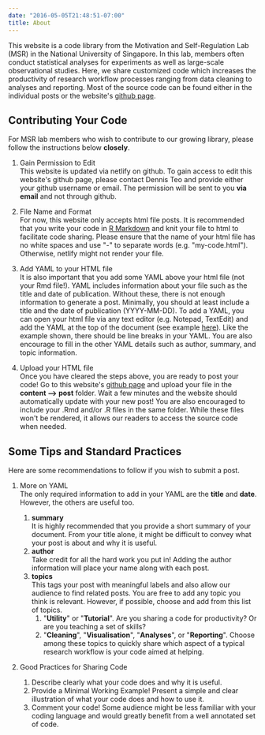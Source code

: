 ```yaml
---
date: "2016-05-05T21:48:51-07:00"
title: About
---
```


This website is a code library from the Motivation and Self-Regulation Lab (MSR) in the National University of Singapore. In this lab, members often conduct statistical analyses for experiments as well as large-scale observational studies. Here, we share customized code which increases the productivity of research workflow processes ranging from data cleaning to analyses and reporting. Most of the source code can be found either in the individual posts or the website's [github page](https://github.com/dennisteowh/msrcodelibrary).   

## Contributing Your Code

For MSR lab members who wish to contribute to our growing library, please follow the instructions below __closely__.

1. Gain Permission to Edit  
This website is updated via netlify on github. To gain access to edit this website's github page, please contact Dennis Teo and provide either your github username or email. The permission will be sent to you __via email__ and not through github.

1. File Name and Format  
For now, this website only accepts html file posts. It is recommended that you write your code in [R Markdown](https://bookdown.org/yihui/rmarkdown/) and knit your file to html to facilitate code sharing. Please ensure that the name of your html file has no white spaces and use "-" to separate words (e.g. "my-code.html"). Otherwise, netlify might not render your file.

1. Add YAML to your HTML file  
It is also important that you add some YAML above your html file (not your Rmd file!). YAML includes information about your file such as the title and date of publication. Without these, there is not enough information to generate a post. Minimally, you should at least include a title and the date of publication (YYYY-MM-DD). To add a YAML, you can open your html file via any text editor (e.g. Notepad, TextEdit) and add the YAML at the top of the document (see example [here](../yaml.html)). Like the example shown, there should be line breaks in your YAML. You are also encourage to fill in the other YAML details such
as author, summary, and topic information.

1. Upload your HTML file  
Once you have cleared the steps above, you are ready to post your code! Go to this website's [github page](https://github.com/dennisteowh/msrcodelibrary) and upload your file in the __content --> post__ folder. Wait a few minutes and the website should automatically update with your new post! You are also encouraged to include your .Rmd and/or .R files in the same folder. While these files won't be rendered, it allows our readers to access the source code when needed.

## Some Tips and Standard Practices
Here are some recommendations to follow if you wish to submit a post. 

1. More on YAML  
The only required information to add in your YAML are the __title__ and __date__. However, the others are useful too. 
    1. __summary__  
It is highly recommended that you provide a short summary of your document. From your title alone, it might be difficult to convey what your post is about and why it is useful.
    1. __author__  
Take credit for all the hard work you put in! Adding the author information will place your name along with each post.
    1. __topics__  
This tags your post with meaningful labels and also allow our audience to find related posts. You are free to add any topic you think is relevant. However, if possible, choose and add from this list of topics. 
        1. "__Utility__" or "__Tutorial__". Are you sharing a code for productivity? Or are you teaching a set of skills?
        1. "__Cleaning__", "__Visualisation__", "__Analyses__", or "__Reporting__". Choose among these topics to quickly share which aspect of a typical research workflow is your code aimed at helping.

1. Good Practices for Sharing Code
    1. Describe clearly what your code does and why it is useful.
    1. Provide a Minimal Working Example! Present a simple and clear illustration of what your code does and how to use it.
    1. Comment your code! Some audience might be less familiar with your coding language and would greatly benefit from a well annotated set of code.

